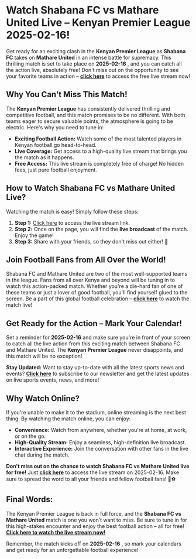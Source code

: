 # Watch Shabana FC vs Mathare United Live – Kenyan Premier League 2025-02-16!

Get ready for an exciting clash in the **Kenyan Premier League** as **Shabana FC** takes on **Mathare United** in an intense battle for supremacy. This thrilling match is set to take place on **2025-02-16** , and you can catch all the action live, absolutely free! Don't miss out on the opportunity to see your favorite teams in action – [**click here**](https://tinyurl.com/livestreamfreeo?st=Shabana+FC+vs+Mathare+United&si=ghc) to access the free live stream now!

## Why You Can't Miss This Match!

The **Kenyan Premier League** has consistently delivered thrilling and competitive football, and this match promises to be no different. With both teams eager to secure valuable points, the atmosphere is going to be electric. Here's why you need to tune in:

- **Exciting Football Action:** Watch some of the most talented players in Kenyan football go head-to-head.
- **Live Coverage:** Get access to a high-quality live stream that brings you the match as it happens.
- **Free Access:** This live stream is completely free of charge! No hidden fees, just pure football enjoyment.

## How to Watch Shabana FC vs Mathare United Live?

Watching the match is easy! Simply follow these steps:

1. **Step 1:** [Click here](https://tinyurl.com/livestreamfreeo?st=Shabana+FC+vs+Mathare+United&si=ghc) to access the live stream link.
2. **Step 2:** Once on the page, you will find the **live broadcast** of the match. Enjoy the game!
3. **Step 3:** Share with your friends, so they don't miss out either! 🎉

## Join Football Fans from All Over the World!

Shabana FC and Mathare United are two of the most well-supported teams in the league. Fans from all over Kenya and beyond will be tuning in to watch this action-packed match. Whether you're a die-hard fan of one of these teams or just a lover of good football, you'll find yourself glued to the screen. Be a part of this global football celebration – [**click here**](https://tinyurl.com/livestreamfreeo?st=Shabana+FC+vs+Mathare+United&si=ghc) to watch the match live!

## Get Ready for the Action – Mark Your Calendar!

Set a reminder for **2025-02-16** and make sure you're in front of your screen to catch all the live action from this exciting match between Shabana FC and Mathare United. The **Kenyan Premier League** never disappoints, and this match will be no exception!

**Stay Updated:** Want to stay up-to-date with all the latest sports news and events? [**Click here**](https://tinyurl.com/livestreamfreeo?st=Shabana+FC+vs+Mathare+United&si=ghc) to subscribe to our newsletter and get the latest updates on live sports events, news, and more!

## Why Watch Online?

If you're unable to make it to the stadium, online streaming is the next best thing. By watching the match online, you can enjoy:

- **Convenience:** Watch from anywhere, whether you're at home, at work, or on the go.
- **High-Quality Stream:** Enjoy a seamless, high-definition live broadcast.
- **Interactive Experience:** Join the conversation with other fans in the live chat during the match.

**Don't miss out on the chance to watch Shabana FC vs Mathare United live for free!** Just [**click here**](https://tinyurl.com/livestreamfreeo?st=Shabana+FC+vs+Mathare+United&si=ghc) to access the live stream on 2025-02-16. Make sure to spread the word to all your friends and fellow football fans! 🚨⚽️

## Final Words:

The Kenyan Premier League is back in full force, and the **Shabana FC vs Mathare United** match is one you won’t want to miss. Be sure to tune in for this high-stakes encounter and enjoy the best football action – all for free! [**Click here to watch the live stream now!**](https://tinyurl.com/livestreamfreeo?st=Shabana+FC+vs+Mathare+United&si=ghc)

Remember, the match kicks off on **2025-02-16** , so mark your calendars and get ready for an unforgettable football experience!
